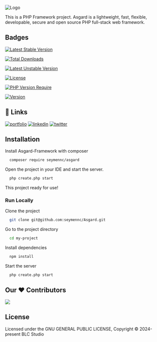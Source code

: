 
![Logo](https://seymencayir.com.tr/public/assets/projects/asgard/logo/asgard.png)

This is a PHP Framework project. Asgard is a lightweight, fast, flexible, developable, secure and open source PHP full-stack web framework.

## Badges

[![Latest Stable Version](https://poser.pugx.org/seymennc/asgard/v?style=for-the-badge)](https://packagist.org/packages/seymennc/asgard)

[![Total Downloads](https://poser.pugx.org/seymennc/asgard/downloads?style=for-the-badge)](https://packagist.org/packages/seymennc/asgard)

[![Latest Unstable Version](https://poser.pugx.org/seymennc/asgard/v/unstable?style=for-the-badge)](https://packagist.org/packages/seymennc/asgard)

[![License](https://poser.pugx.org/seymennc/asgard/license?style=for-the-badge)](https://packagist.org/packages/seymennc/asgard)

[![PHP Version Require](https://poser.pugx.org/seymennc/asgard/require/php?style=for-the-badge)](https://packagist.org/packages/seymennc/asgard)

[![Version](https://poser.pugx.org/seymennc/asgard/version?style=for-the-badge)](https://packagist.org/packages/seymennc/asgard)

## 🔗 Links
[![portfolio](https://img.shields.io/badge/my_portfolio-000?style=for-the-badge&logo=ko-fi&logoColor=white)](https://seymencayir.com.tr/)
[![linkedin](https://img.shields.io/badge/linkedin-0A66C2?style=for-the-badge&logo=linkedin&logoColor=white)](https://www.linkedin.com/seymennc)
[![twitter](https://img.shields.io/badge/twitter-1DA1F2?style=for-the-badge&logo=twitter&logoColor=white)](https://twitter.com/benseymenemen)


## Installation

Install Asgard-Framework with composer

```bash
  composer require seymennc/asgard
```
Open the project in your IDE and start the server.
```bash
  php create.php start
```

This project ready for use!

### Run Locally

Clone the project

```bash
  git clone git@github.com:seymennc/Asgard.git
```

Go to the project directory

```bash
  cd my-project
```

Install dependencies

```bash
  npm install
```

Start the server

```bash
  php create.php start
```

## Our ♥️ Contributors
<a href="https://github.com/seymennc/Asgard/graphs/contributors">
  <img src="https://contrib.rocks/image?repo=seymennc/Asgard" />
</a>


## License


Licensed under the  GNU GENERAL PUBLIC LICENSE, Copyright © 2024-present BLC Studio

